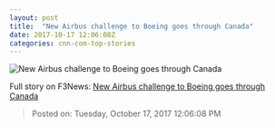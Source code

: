 ```yaml
---
layout: post
title:  "New Airbus challenge to Boeing goes through Canada"
date: 2017-10-17 12:06:08Z
categories: cnn-com-top-stories
---
```


![New Airbus challenge to Boeing goes through Canada](http://i2.cdn.turner.com/money/dam/assets/171009153600-bombardier-production-factory-780x439.jpg)




Full story on F3News: [New Airbus challenge to Boeing goes through Canada](http://www.f3nws.com/n/heVHMC)

> Posted on: Tuesday, October 17, 2017 12:06:08 PM
